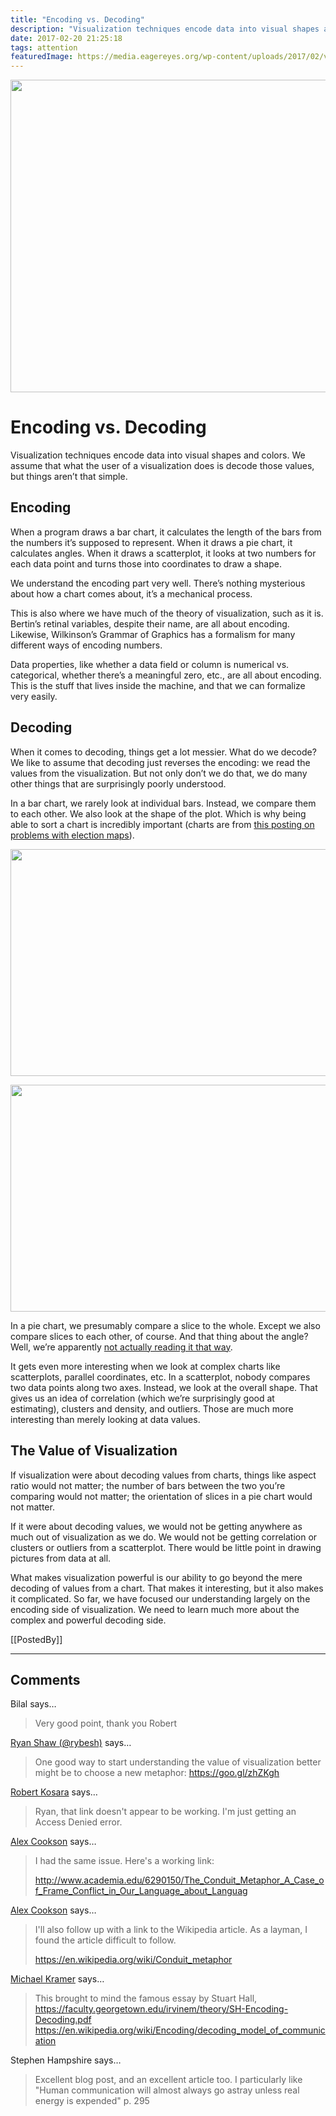 ```yaml
---
title: "Encoding vs. Decoding"
description: "Visualization techniques encode data into visual shapes and colors. We assume that what the user of a visualization does is decode those values, but things aren’t that simple."
date: 2017-02-20 21:25:18
tags: attention
featuredImage: https://media.eagereyes.org/wp-content/uploads/2017/02/vispipeline-teaser.png
---
```


<p align="center"><img src="https://media.eagereyes.org/wp-content/uploads/2017/02/vispipeline-teaser.png" alt="" width="720" height="500" /></p>

# Encoding vs. Decoding

Visualization techniques encode data into visual shapes and colors. We assume that what the user of a visualization does is decode those values, but things aren’t that simple.

## Encoding

When a program draws a bar chart, it calculates the length of the bars from the numbers it’s supposed to represent. When it draws a pie chart, it calculates angles. When it draws a scatterplot, it looks at two numbers for each data point and turns those into coordinates to draw a shape.

We understand the encoding part very well. There’s nothing mysterious about how a chart comes about, it’s a mechanical process.

This is also where we have much of the theory of visualization, such as it is. Bertin’s retinal variables, despite their name, are all about encoding. Likewise, Wilkinson’s Grammar of Graphics has a formalism for many different ways of encoding numbers.

Data properties, like whether a data field or column is numerical vs. categorical, whether there’s a meaningful zero, etc., are all about encoding. This is the stuff that lives inside the machine, and that we can formalize very easily.

## Decoding

When it comes to decoding, things get a lot messier. What do we decode? We like to assume that decoding just reverses the encoding: we read the values from the visualization. But not only don’t we do that, we do many other things that are surprisingly poorly understood.

In a bar chart, we rarely look at individual bars. Instead, we compare them to each other. We also look at the shape of the plot. Which is why being able to sort a chart is incredibly important (charts are from <a href="/blog/2016/all-those-misleading-election-maps">this posting on problems with election maps</a>).

<p align="center"><img class="aligncenter size-full wp-image-9772" src="https://media.eagereyes.org/wp-content/uploads/2016/11/states-alpha.png" alt="" width="596" height="363" /></p>

<p align="center"><img class="aligncenter size-full wp-image-9773" src="https://media.eagereyes.org/wp-content/uploads/2016/11/states-sorted.png" alt="" width="596" height="363" /></p>

In a pie chart, we presumably compare a slice to the whole. Except we also compare slices to each other, of course. And that thing about the angle? Well, we’re apparently <a href="/blog/2016/an-illustrated-tour-of-the-pie-chart-study-results">not actually reading it that way</a>.

It gets even more interesting when we look at complex charts like scatterplots, parallel coordinates, etc. In a scatterplot, nobody compares two data points along two axes. Instead, we look at the overall shape. That gives us an idea of correlation (which we’re surprisingly good at estimating), clusters and density, and outliers. Those are much more interesting than merely looking at data values.

## The Value of Visualization

If visualization were about decoding values from charts, things like aspect ratio would not matter; the number of bars between the two you’re comparing would not matter; the orientation of slices in a pie chart would not matter.

If it were about decoding values, we would not be getting anywhere as much out of visualization as we do. We would not be getting correlation or clusters or outliers from a scatterplot. There would be little point in drawing pictures from data at all.

What makes visualization powerful is our ability to go beyond the mere decoding of values from a chart. That makes it interesting, but it also makes it complicated. So far, we have focused our understanding largely on the encoding side of visualization. We need to learn much more about the complex and powerful decoding side.

[[PostedBy]]

<aside class="comments">

---
## Comments

Bilal says…
>	Very good point, thank you Robert

<a href="http://twitter.com/rybesh" rel="nofollow noopener" target="_blank">Ryan Shaw (@rybesh)</a> says…
>	One good way to start understanding the value of visualization better might be to choose a new metaphor: https://goo.gl/zhZKgh

<a href="/about" rel="nofollow noopener" target="_blank">Robert Kosara</a> says…
>	Ryan, that link doesn't appear to be working. I'm just getting an Access Denied error.

<a href="http://glasbrint.com" rel="nofollow noopener" target="_blank">Alex Cookson</a> says…
>	I had the same issue. Here's a working link: 
>	
>	http://www.academia.edu/6290150/The_Conduit_Metaphor_A_Case_of_Frame_Conflict_in_Our_Language_about_Languag

<a href="http://glasbrint.com" rel="nofollow noopener" target="_blank">Alex Cookson</a> says…
>	I'll also follow up with a link to the Wikipedia article. As a layman, I found the article difficult to follow.
>	
>	https://en.wikipedia.org/wiki/Conduit_metaphor

<a href="http://www.culturerover.com" rel="nofollow noopener" target="_blank">Michael Kramer</a> says…
>	This brought to mind the famous essay by Stuart Hall, https://faculty.georgetown.edu/irvinem/theory/SH-Encoding-Decoding.pdf
>	https://en.wikipedia.org/wiki/Encoding/decoding_model_of_communication

Stephen Hampshire says…
>	Excellent blog post, and an excellent article too. I particularly like "Human communication will almost always go astray unless real energy is expended" p. 295

</aside>

